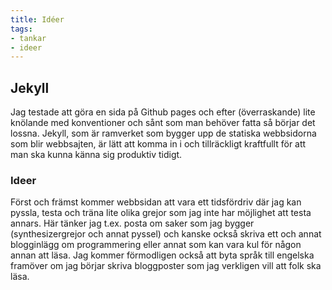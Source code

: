 ```yaml
---
title: Idéer
tags:
- tankar
- ideer
---
```

## Jekyll

Jag testade att göra en sida på Github pages och efter (överraskande) lite knölande med konventioner och sånt som man behöver fatta så börjar det lossna. Jekyll, som är ramverket som bygger upp de statiska webbsidorna som blir webbsajten, är lätt att komma in i och tillräckligt kraftfullt för att man ska kunna känna sig produktiv tidigt.

### Ideer

Först och främst kommer webbsidan att vara ett tidsfördriv där jag kan pyssla, testa och träna lite olika grejor som jag inte har möjlighet att testa annars. Här tänker jag t.ex. posta om saker som jag bygger (synthesizergrejor och annat pyssel) och kanske också skriva ett och annat blogginlägg om programmering eller annat som kan vara kul för någon annan att läsa. Jag kommer förmodligen också att byta språk till engelska framöver om jag börjar skriva bloggposter som jag verkligen vill att folk ska läsa.